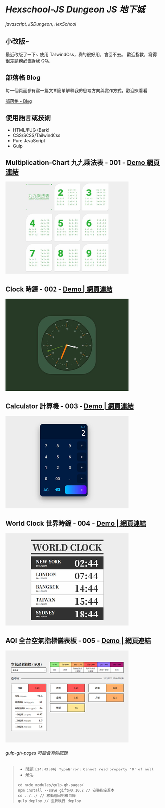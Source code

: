 # _Hexschool-JS Dungeon JS 地下城_

###### javascript, JSDungeon, HexSchool

## 小改版~

最近改版了一下~ 使用 TailwindCss，真的很好用，會回不去。
歡迎指教，寫得很差請務必告訴我 QQ。

## 部落格 Blog

每一個頁面都有寫一篇文章簡單解釋我的思考方向與實作方式，歡迎來看看

<a href="https://kevinshu1995.github.io/blog" target="_blank">部落格 - Blog</a>

## 使用語言或技術

-   HTML/PUG (Bark!
-   CSS/SCSS/TailwindCss
-   Pure JavaScript
-   Gulp

## Multiplication-Chart 九九乘法表 - 001 - <a href="https://kevinshu1995.github.io/hex_jsDungeon/jsDun-001.html" target="_blank">Demo 網頁連結</a>

<img alt="demo image" src="https://raw.githubusercontent.com/kevinshu1995/hex_jsDungeon/gh-pages/assets/images/dungeon/001-multiplicationChart.jpg" width="400px">

## Clock 時鐘 - 002 - <a href="https://kevinshu1995.github.io/hex_jsDungeon/jsDun-002.html" target="_blank">Demo | 網頁連結</a>

<img alt="demo image" src="https://raw.githubusercontent.com/kevinshu1995/hex_jsDungeon/gh-pages/assets/images/dungeon/002-clock.jpg" width="400px">

## Calculator 計算機 - 003 - <a href="https://kevinshu1995.github.io/hex_jsDungeon/jsDun-003.html" target="_blank">Demo | 網頁連結</a>

<img alt="demo image" src="https://raw.githubusercontent.com/kevinshu1995/hex_jsDungeon/gh-pages/assets/images/dungeon/003-calculator.jpg" width="400px">

## World Clock 世界時鐘 - 004 - <a href="https://kevinshu1995.github.io/hex_jsDungeon/jsDun-004.html" target="_blank">Demo | 網頁連結</a>

<img alt="demo image" src="https://raw.githubusercontent.com/kevinshu1995/hex_jsDungeon/gh-pages/assets/images/dungeon/004-worldClock.png" width="400px">

## AQI 全台空氣指標儀表板 - 005 - <a href="https://kevinshu1995.github.io/hex_jsDungeon/jsDun-005.html" target="_blank">Demo | 網頁連結</a>

<img alt="demo image" src="https://raw.githubusercontent.com/kevinshu1995/hex_jsDungeon/gh-pages/assets/images/dungeon/005-aqi.jpg" width="400px">

###### gulp-gh-pages 可能會有的問題

> -   問題
>     `[14:43:06] TypeError: Cannot read property '0' of null`
> -   解決
>
> ```
> cd node_modules/gulp-gh-pages/
> npm install --save gift@0.10.2 // 安裝指定版本
> cd ../../ // 移動返回到根目錄
> gulp deploy // 重新執行 deploy
> ```

